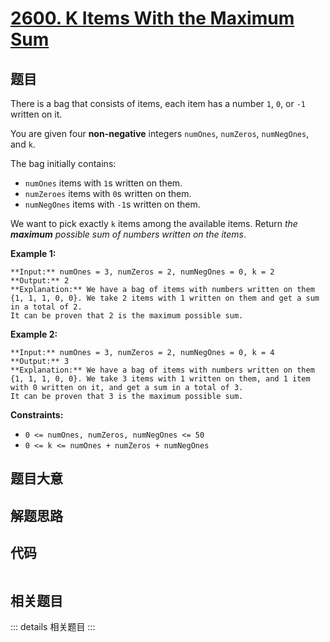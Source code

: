 # [2600. K Items With the Maximum Sum](https://leetcode.com/problems/k-items-with-the-maximum-sum)

## 题目

There is a bag that consists of items, each item has a number `1`, `0`, or
`-1` written on it.

You are given four **non-negative** integers `numOnes`, `numZeros`,
`numNegOnes`, and `k`.

The bag initially contains:

  * `numOnes` items with `1`s written on them.
  * `numZeroes` items with `0`s written on them.
  * `numNegOnes` items with `-1`s written on them.

We want to pick exactly `k` items among the available items. Return _the
**maximum** possible sum of numbers written on the items_.



**Example 1:**

    
    
    **Input:** numOnes = 3, numZeros = 2, numNegOnes = 0, k = 2
    **Output:** 2
    **Explanation:** We have a bag of items with numbers written on them {1, 1, 1, 0, 0}. We take 2 items with 1 written on them and get a sum in a total of 2.
    It can be proven that 2 is the maximum possible sum.
    

**Example 2:**

    
    
    **Input:** numOnes = 3, numZeros = 2, numNegOnes = 0, k = 4
    **Output:** 3
    **Explanation:** We have a bag of items with numbers written on them {1, 1, 1, 0, 0}. We take 3 items with 1 written on them, and 1 item with 0 written on it, and get a sum in a total of 3.
    It can be proven that 3 is the maximum possible sum.
    



**Constraints:**

  * `0 <= numOnes, numZeros, numNegOnes <= 50`
  * `0 <= k <= numOnes + numZeros + numNegOnes`


## 题目大意

## 解题思路

## 代码

```javascript

```

## 相关题目

::: details 相关题目
:::
